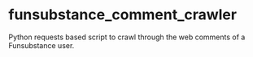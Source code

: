 # funsubstance_comment_crawler
Python requests based script to crawl through the web comments of a Funsubstance user.
